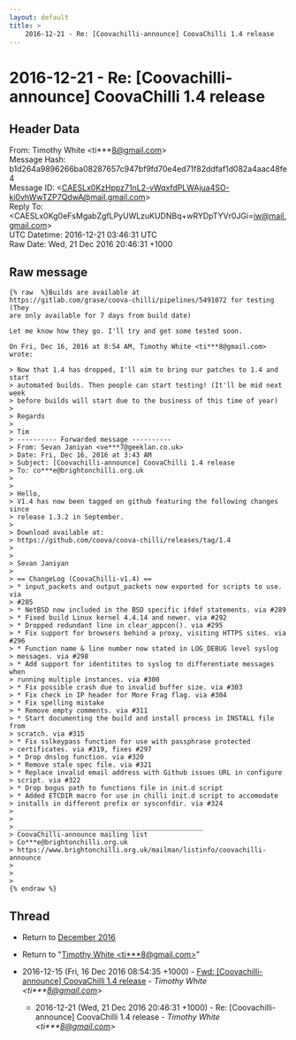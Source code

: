 ```yaml
---
layout: default
title: >
    2016-12-21 - Re: [Coovachilli-announce] CoovaChilli 1.4 release
---
```


# 2016-12-21 - Re: [Coovachilli-announce] CoovaChilli 1.4 release

## Header Data

From: Timothy White \<ti***8@gmail.com\><br>
Message Hash: b1d264a9896266ba08287657c947bf9fd70e4ed71f82ddfaf1d082a4aac48fe4<br>
Message ID: \<CAESLx0KzHppz71nL2-vWqxfdPLWAjua4SO-ki0vhWwTZP7QdwA@mail.gmail.com\><br>
Reply To: \<CAESLx0Kg0eFsMgabZgfLPyUWLzuKUDNBq+wRYDpTYVr0JGi=iw@mail.gmail.com\><br>
UTC Datetime: 2016-12-21 03:46:31 UTC<br>
Raw Date: Wed, 21 Dec 2016 20:46:31 +1000<br>

## Raw message

```
{% raw  %}Builds are available at
https://gitlab.com/grase/coova-chilli/pipelines/5491072 for testing (They
are only available for 7 days from build date)

Let me know how they go. I'll try and get some tested soon.

On Fri, Dec 16, 2016 at 8:54 AM, Timothy White <ti***8@gmail.com> wrote:

> Now that 1.4 has dropped, I'll aim to bring our patches to 1.4 and start
> automated builds. Then people can start testing! (It'll be mid next week
> before builds will start due to the business of this time of year)
>
> Regards
>
> Tim
> ---------- Forwarded message ----------
> From: Sevan Janiyan <ve***7@geeklan.co.uk>
> Date: Fri, Dec 16, 2016 at 3:43 AM
> Subject: [Coovachilli-announce] CoovaChilli 1.4 release
> To: co***e@brightonchilli.org.uk
>
>
> Hello,
> V1.4 has now been tagged on github featuring the following changes since
> release 1.3.2 in September.
>
> Download available at:
> https://github.com/coova/coova-chilli/releases/tag/1.4
>
>
> Sevan Janiyan
>
> == ChangeLog (CoovaChilli-v1.4) ==
> * input_packets and output_packets now exported for scripts to use. via
> #285
> * NetBSD now included in the BSD specific ifdef statements. via #289
> * Fixed build Linux kernel 4.4.14 and newer. via #292
> * Dropped redundant line in clear_appcon(). via #295
> * Fix support for browsers behind a proxy, visiting HTTPS sites. via #296
> * Function name & line number now stated in LOG_DEBUG level syslog
> messages. via #298
> * Add support for identitites to syslog to differentiate messages when
> running multiple instances. via #300
> * Fix possible crash due to invalid buffer size. via #303
> * Fix check in IP header for More Frag flag. via #304
> * Fix spelling mistake
> * Remove empty comments. via #311
> * Start documenting the build and install process in INSTALL file from
> scratch. via #315
> * Fix sslkeypass function for use with passphrase protected
> certificates. via #319, fixes #297
> * Drop dnslog function. via #320
> * Remove stale spec file. via #321
> * Replace invalid email address with Github issues URL in configure
> script. via #322
> * Drop bogus path to functions file in init.d script
> * Added ETCDIR macro for use in chilli init.d script to accomodate
> installs in different prefix or sysconfdir. via #324
>
>
> _______________________________________________
> CoovaChilli-announce mailing list
> Co***e@brightonchilli.org.uk
> https://www.brightonchilli.org.uk/mailman/listinfo/coovachilli-announce
>
>
>
{% endraw %}
```

## Thread

+ Return to [December 2016](/archive/2016/12)

+ Return to "[Timothy White <ti***8<span>@</span>gmail.com>](/authors/ti___8_at_gmail_com)"

+ 2016-12-15 (Fri, 16 Dec 2016 08:54:35 +1000) - [Fwd: [Coovachilli-announce] CoovaChilli 1.4 release](/archive/2016/12/f1fc8c57a9649131b5e0ec9c4b47518195e3cf9b6fbe7d936a0c9e8fe7c53320) - _Timothy White \<ti***8@gmail.com\>_
  + 2016-12-21 (Wed, 21 Dec 2016 20:46:31 +1000) - Re: [Coovachilli-announce] CoovaChilli 1.4 release - _Timothy White \<ti***8@gmail.com\>_

